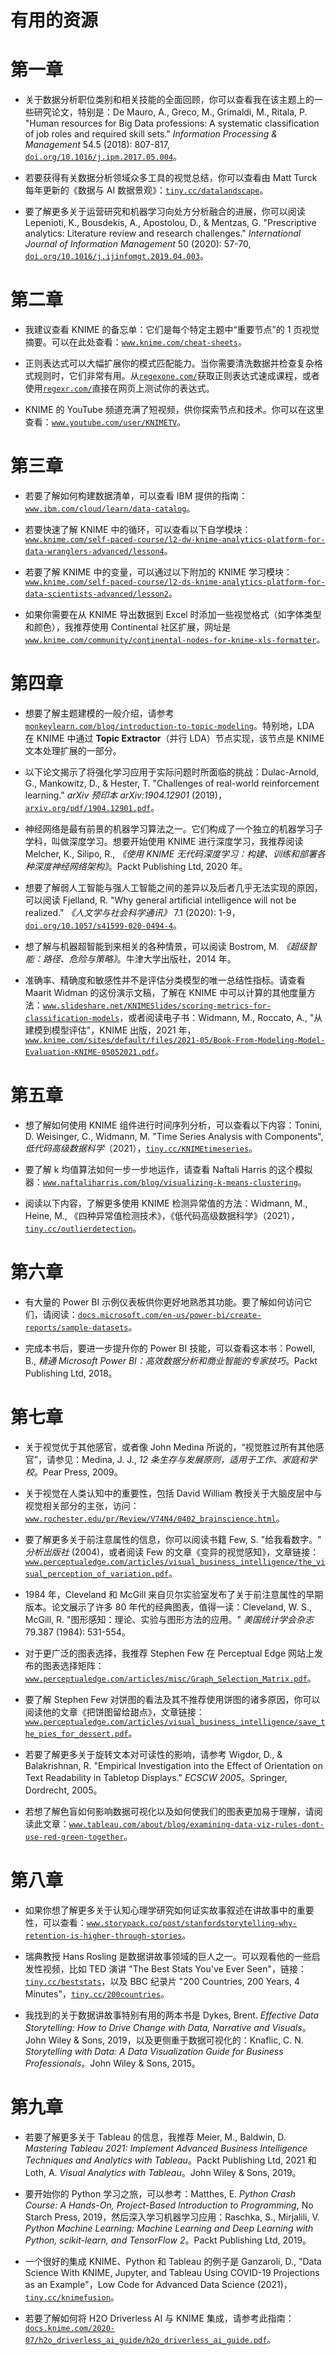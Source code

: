 # 有用的资源

# 第一章

+   关于数据分析职位类别和相关技能的全面回顾，你可以查看我在该主题上的一些研究论文，特别是：De Mauro, A., Greco, M., Grimaldi, M., Ritala, P. "Human resources for Big Data professions: A systematic classification of job roles and required skill sets." *Information Processing & Management* 54.5 (2018): 807-817, [`doi.org/10.1016/j.ipm.2017.05.004`](https://doi.org/10.1016/j.ipm.2017.05.004)。

+   若要获得有关数据分析领域众多工具的视觉总结，你可以查看由 Matt Turck 每年更新的《数据与 AI 数据景观》：[`tiny.cc/datalandscape`](http://46eybw2v1nh52oe80d3bi91u-wpengine.netdna-ssl.com/wp-content/uploads/2020/09/2020-Data-and-AI-Landscape-Matt-Turck-at-FirstMark-v1.pdf)。

+   要了解更多关于运营研究和机器学习向处方分析融合的进展，你可以阅读 Lepenioti, K., Bousdekis, A., Apostolou, D., & Mentzas, G. "Prescriptive analytics: Literature review and research challenges." *International Journal of Information Management* 50 (2020): 57-70, [`doi.org/10.1016/j.ijinfomgt.2019.04.003`](https://doi.org/10.1016/j.ijinfomgt.2019.04.003)。

# 第二章

+   我建议查看 KNIME 的备忘单：它们是每个特定主题中“重要节点”的 1 页视觉摘要。可以在此处查看：[`www.knime.com/cheat-sheets`](https://www.knime.com/cheat-sheets)。

+   正则表达式可以大幅扩展你的模式匹配能力。当你需要清洗数据并检查复杂格式规则时，它们非常有用。从[`regexone.com/`](https://regexone.com/)获取正则表达式速成课程，或者使用[`regexr.com/`](https://regexr.com/)直接在网页上测试你的表达式。

+   KNIME 的 YouTube 频道充满了短视频，供你探索节点和技术。你可以在这里查看：[`www.youtube.com/user/KNIMETV`](https://www.youtube.com/user/KNIMETV)。

# 第三章

+   若要了解如何构建数据清单，可以查看 IBM 提供的指南：[`www.ibm.com/cloud/learn/data-catalog`](https://www.ibm.com/cloud/learn/data-catalog)。

+   若要快速了解 KNIME 中的循环，可以查看以下自学模块：[`www.knime.com/self-paced-course/l2-dw-knime-analytics-platform-for-data-wranglers-advanced/lesson4`](https://www.knime.com/self-paced-course/l2-dw-knime-analytics-platform-for-data-wranglers-advanced/lesson4)。

+   若要了解 KNIME 中的变量，可以通过以下附加的 KNIME 学习模块：[`www.knime.com/self-paced-course/l2-ds-knime-analytics-platform-for-data-scientists-advanced/lesson2`](https://www.knime.com/self-paced-course/l2-ds-knime-analytics-platform-for-data-scientists-advanced/lesson2)。

+   如果你需要在从 KNIME 导出数据到 Excel 时添加一些视觉格式（如字体类型和颜色），我推荐使用 Continental 社区扩展，网址是 [`www.knime.com/community/continental-nodes-for-knime-xls-formatter`](https://www.knime.com/community/continental-nodes-for-knime-xls-formatter)。

# 第四章

+   想要了解主题建模的一般介绍，请参考 [`monkeylearn.com/blog/introduction-to-topic-modeling`](https://monkeylearn.com/blog/introduction-to-topic-modeling)。特别地，LDA 在 KNIME 中通过 **Topic Extractor**（并行 LDA）节点实现，该节点是 KNIME 文本处理扩展的一部分。

+   以下论文揭示了将强化学习应用于实际问题时所面临的挑战：Dulac-Arnold, G., Mankowitz, D., & Hester, T. "Challenges of real-world reinforcement learning." *arXiv 预印本 arXiv:1904.12901* (2019)，[`arxiv.org/pdf/1904.12901.pdf`](https://arxiv.org/pdf/1904.12901.pdf)。

+   神经网络是最有前景的机器学习算法之一。它们构成了一个独立的机器学习子学科，叫做深度学习。想要开始使用 KNIME 进行深度学习，我推荐阅读 Melcher, K., Silipo, R., *《使用 KNIME 无代码深度学习：构建、训练和部署各种深度神经网络架构》*。Packt Publishing Ltd, 2020 年。

+   想要了解弱人工智能与强人工智能之间的差异以及后者几乎无法实现的原因，可以阅读 Fjelland, R. "Why general artificial intelligence will not be realized." *《人文学与社会科学通讯》* 7.1 (2020): 1-9，[`doi.org/10.1057/s41599-020-0494-4`](https://doi.org/10.1057/s41599-020-0494-4)。

+   想了解与机器超智能到来相关的各种情景，可以阅读 Bostrom, M. *《超级智能：路径、危险与策略》*。牛津大学出版社，2014 年。

+   准确率、精确度和敏感性并不是评估分类模型的唯一总结性指标。请查看 Maarit Widman 的这份演示文稿，了解在 KNIME 中可以计算的其他度量方法：[`www.slideshare.net/KNIMESlides/scoring-metrics-for-classification-models`](https://www.slideshare.net/KNIMESlides/scoring-metrics-for-classification-models)，或者阅读电子书：Widmann, M., Roccato, A., "从建模到模型评估"，KNIME 出版，2021 年，[`www.knime.com/sites/default/files/2021-05/Book-From-Modeling-Model-Evaluation-KNIME-05052021.pdf`](https://www.knime.com/sites/default/files/2021-05/Book-From-Modeling-Model-Evaluation-KNIME-05052021.pdf)。

# 第五章

+   想了解如何使用 KNIME 组件进行时间序列分析，可以查看以下内容：Tonini, D. Weisinger, C., Widmann, M. "Time Series Analysis with Components", *低代码高级数据科学*（2021），[`tiny.cc/KNIMEtimeseries`](http://tiny.cc/KNIMEtimeseries)。

+   要了解 k 均值算法如何一步一步地运作，请查看 Naftali Harris 的这个模拟器：[`www.naftaliharris.com/blog/visualizing-k-means-clustering`](https://www.naftaliharris.com/blog/visualizing-k-means-clustering)。

+   阅读以下内容，了解更多使用 KNIME 检测异常值的方法：Widmann, M., Heine, M., 《四种异常值检测技术》，《低代码高级数据科学》（2021），[`tiny.cc/outlierdetection`](http://tiny.cc/outlierdetection)。

# 第六章

+   有大量的 Power BI 示例仪表板供你更好地熟悉其功能。要了解如何访问它们，请阅读：[`docs.microsoft.com/en-us/power-bi/create-reports/sample-datasets`](https://docs.microsoft.com/en-us/power-bi/create-reports/sample-datasets)。

+   完成本书后，要进一步提升你的 Power BI 技能，可以查看这本书：Powell, B., *精通 Microsoft Power BI：高效数据分析和商业智能的专家技巧*。Packt Publishing Ltd, 2018。

# 第七章

+   关于视觉优于其他感官，或者像 John Medina 所说的，“视觉胜过所有其他感官”，请参见：Medina, J. J., *12 条生存与发展原则，适用于工作、家庭和学校*。Pear Press, 2009。

+   关于视觉在人类认知中的重要性，包括 David William 教授关于大脑皮层中与视觉相关部分的主张，访问：[`www.rochester.edu/pr/Review/V74N4/0402_brainscience.html`](https://www.rochester.edu/pr/Review/V74N4/0402_brainscience.html)。

+   要了解更多关于前注意属性的信息，你可以阅读书籍 Few, S. "给我看数字。" *分析出版社* (2004)，或者阅读 Few 的文章《变异的视觉感知》，文章链接：[`www.perceptualedge.com/articles/visual_business_intelligence/the_visual_perception_of_variation.pdf`](https://www.perceptualedge.com/articles/visual_business_intelligence/the_visual_perception_of_variation.pdf)。

+   1984 年，Cleveland 和 McGill 来自贝尔实验室发布了关于前注意属性的早期版本。论文展示了许多 80 年代的经典图表，值得一读：Cleveland, W. S., McGill, R. "图形感知：理论、实验与图形方法的应用。" *美国统计学会杂志* 79.387 (1984): 531-554。

+   对于更广泛的图表选择，我推荐 Stephen Few 在 Perceptual Edge 网站上发布的图表选择矩阵：[`www.perceptualedge.com/articles/misc/Graph_Selection_Matrix.pdf`](https://www.perceptualedge.com/articles/misc/Graph_Selection_Matrix.pdf)。

+   要了解 Stephen Few 对饼图的看法及其不推荐使用饼图的诸多原因，你可以阅读他的文章《把饼图留给甜点》，文章链接：[`www.perceptualedge.com/articles/visual_business_intelligence/save_the_pies_for_dessert.pdf`](https://www.perceptualedge.com/articles/visual_business_intelligence/save_the_pies_for_dessert.pdf)。

+   若要了解更多关于旋转文本对可读性的影响，请参考 Wigdor, D., & Balakrishnan, R. "Empirical Investigation into the Effect of Orientation on Text Readability in Tabletop Displays." *ECSCW 2005*。Springer, Dordrecht, 2005。

+   若想了解色盲如何影响数据可视化以及如何使我们的图表更加易于理解，请阅读此文章：[`www.tableau.com/about/blog/examining-data-viz-rules-dont-use-red-green-together`](https://www.tableau.com/about/blog/examining-data-viz-rules-dont-use-red-green-together)。

# 第八章

+   如果你想了解更多关于认知心理学研究如何证实故事叙述在讲故事中的重要性，可以查看：[`www.storypack.co/post/stanfordstorytelling-why-retention-is-higher-through-stories`](https://www.storypack.co/post/stanfordstorytelling-why-retention-is-higher-through-stories)。

+   瑞典教授 Hans Rosling 是数据讲故事领域的巨人之一。可以观看他的一些启发性视频，比如 TED 演讲 "The Best Stats You've Ever Seen"，链接：[`tiny.cc/beststats`](http://tiny.cc/beststats)，以及 BBC 纪录片 "200 Countries, 200 Years, 4 Minutes"，[`tiny.cc/200countries`](http://tiny.cc/200countries)。

+   我找到的关于数据讲故事特别有用的两本书是 Dykes, Brent. *Effective Data Storytelling: How to Drive Change with Data, Narrative and Visuals*。John Wiley & Sons, 2019，以及更侧重于数据可视化的：Knaflic, C. N. *Storytelling with Data: A Data Visualization Guide for Business Professionals*。John Wiley & Sons, 2015。

# 第九章

+   若要了解更多关于 Tableau 的信息，我推荐 Meier, M., Baldwin, D. *Mastering Tableau 2021: Implement Advanced Business Intelligence Techniques and Analytics with Tableau*。Packt Publishing Ltd, 2021 和 Loth, A. *Visual Analytics with Tableau*。John Wiley & Sons, 2019。

+   要开始你的 Python 学习之旅，可以参考：Matthes, E. *Python Crash Course: A Hands-On, Project-Based Introduction to Programming*, No Starch Press, 2019，然后深入学习机器学习应用：Raschka, S., Mirjalili, V. *Python Machine Learning: Machine Learning and Deep Learning with Python, scikit-learn, and TensorFlow 2*。Packt Publishing Ltd, 2019。

+   一个很好的集成 KNIME、Python 和 Tableau 的例子是 Ganzaroli, D., "Data Science With KNIME, Jupyter, and Tableau Using COVID-19 Projections as an Example"，Low Code for Advanced Data Science (2021)，[`tiny.cc/knimefusion`](http://tiny.cc/knimefusion)。

+   若要了解如何将 H2O Driverless AI 与 KNIME 集成，请参考此指南：[`docs.knime.com/2020-07/h2o_driverless_ai_guide/h2o_driverless_ai_guide.pdf`](https://docs.knime.com/2020-07/h2o_driverless_ai_guide/h2o_driverless_ai_guide.pdf)。
